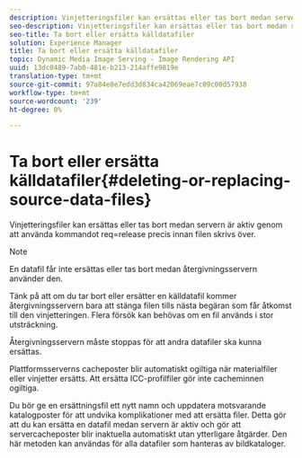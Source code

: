 ```yaml
---
description: Vinjetteringsfiler kan ersättas eller tas bort medan servern är aktiv genom att använda kommandot req=release precis innan filen skrivs över.
seo-description: Vinjetteringsfiler kan ersättas eller tas bort medan servern är aktiv genom att använda kommandot req=release precis innan filen skrivs över.
seo-title: Ta bort eller ersätta källdatafiler
solution: Experience Manager
title: Ta bort eller ersätta källdatafiler
topic: Dynamic Media Image Serving - Image Rendering API
uuid: 13dc0489-7ab0-481e-b213-214affe9819e
translation-type: tm+mt
source-git-commit: 97a84e8e7edd3d834ca42069eae7c09c00d57938
workflow-type: tm+mt
source-wordcount: '239'
ht-degree: 0%

---
```



# Ta bort eller ersätta källdatafiler{#deleting-or-replacing-source-data-files}

Vinjetteringsfiler kan ersättas eller tas bort medan servern är aktiv genom att använda kommandot req=release precis innan filen skrivs över.

>[!NOTE]
>
>En datafil får inte ersättas eller tas bort medan återgivningsservern använder den.

Tänk på att om du tar bort eller ersätter en källdatafil kommer återgivningsservern bara att stänga filen tills nästa begäran som får åtkomst till den vinjetteringen. Flera försök kan behövas om en fil används i stor utsträckning.

Återgivningsservern måste stoppas för att andra datafiler ska kunna ersättas.

Plattformsserverns cacheposter blir automatiskt ogiltiga när materialfiler eller vinjetter ersätts. Att ersätta ICC-profilfiler gör inte cacheminnen ogiltiga.

Du bör ge en ersättningsfil ett nytt namn och uppdatera motsvarande katalogposter för att undvika komplikationer med att ersätta filer. Detta gör att du kan ersätta en datafil medan servern är aktiv och gör att servercacheposter blir inaktuella automatiskt utan ytterligare åtgärder. Den här metoden kan användas för alla datafiler som hanteras av bildkataloger.
